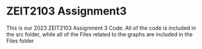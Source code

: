 # ZEIT2103 Assignment3

This is our 2023 ZEIT2103 Assignment 3 Code. All of the code is included in the src folder, while all of the Files related to the graphs are included in the Files folder
